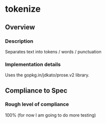 # tokenize
## Overview

### Description
Separates text into tokens / words / punctuation

### Implementation details
Uses the gopkg.in/jdkato/prose.v2 library.

## Compliance to Spec

### Rough level of compliance  

100% (for now I am going to do more testing)